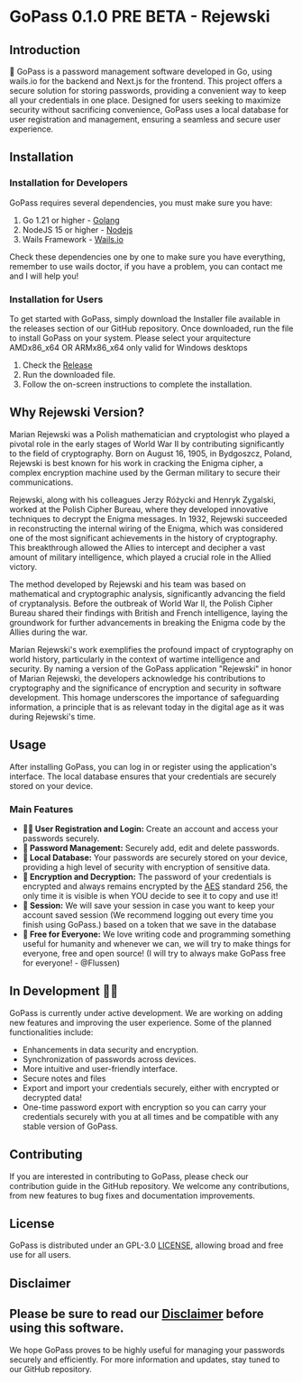 # GoPass 0.1.0 PRE BETA - Rejewski

## Introduction

🤖 GoPass is a password management software developed in Go, using wails.io for the backend and Next.js for the frontend. This project offers a secure solution for storing passwords, providing a convenient way to keep all your credentials in one place. Designed for users seeking to maximize security without sacrificing convenience, GoPass uses a local database for user registration and management, ensuring a seamless and secure user experience.

## Installation

### Installation for Developers

GoPass requires several dependencies, you must make sure you have:

1. Go 1.21 or higher - [Golang](https://go.dev/learn/)
2. NodeJS 15 or higher - [Nodejs](https://nodejs.org/)
3. Wails Framework - [Wails.io](https://wails.io/docs/gettingstarted/installation)

Check these dependencies one by one to make sure you have everything, remember to use wails doctor, if you have a problem, you can contact me and I will help you!

### Installation for Users

To get started with GoPass, simply download the Installer file available in the releases section of our GitHub repository. Once downloaded, run the file to install GoPass on your system. Please select your arquitecture AMDx86_x64 OR ARMx86_x64 only valid for Windows desktops

1. Check the [Release](https://github.com/Flussen/GoPass/releases)
2. Run the downloaded file.
3. Follow the on-screen instructions to complete the installation.

## Why Rejewski Version?

Marian Rejewski was a Polish mathematician and cryptologist who played a pivotal role in the early stages of World War II by contributing significantly to the field of cryptography. Born on August 16, 1905, in Bydgoszcz, Poland, Rejewski is best known for his work in cracking the Enigma cipher, a complex encryption machine used by the German military to secure their communications.

Rejewski, along with his colleagues Jerzy Różycki and Henryk Zygalski, worked at the Polish Cipher Bureau, where they developed innovative techniques to decrypt the Enigma messages. In 1932, Rejewski succeeded in reconstructing the internal wiring of the Enigma, which was considered one of the most significant achievements in the history of cryptography. This breakthrough allowed the Allies to intercept and decipher a vast amount of military intelligence, which played a crucial role in the Allied victory.

The method developed by Rejewski and his team was based on mathematical and cryptographic analysis, significantly advancing the field of cryptanalysis. Before the outbreak of World War II, the Polish Cipher Bureau shared their findings with British and French intelligence, laying the groundwork for further advancements in breaking the Enigma code by the Allies during the war.

Marian Rejewski's work exemplifies the profound impact of cryptography on world history, particularly in the context of wartime intelligence and security. By naming a version of the GoPass application "Rejewski" in honor of Marian Rejewski, the developers acknowledge his contributions to cryptography and the significance of encryption and security in software development. This homage underscores the importance of safeguarding information, a principle that is as relevant today in the digital age as it was during Rejewski's time.

## Usage

After installing GoPass, you can log in or register using the application's interface. The local database ensures that your credentials are securely stored on your device.

### Main Features

- **🧑‍💻 User Registration and Login:** Create an account and access your passwords securely.
- **📜 Password Management:** Securely add, edit and delete passwords.
- **💾 Local Database:** Your passwords are securely stored on your device, providing a high level of security with encryption of sensitive data.
- **🤖 Encryption and Decryption:** The password of your credentials is encrypted and always remains encrypted by the [AES](https://es.wikipedia.org/wiki/Advanced_Encryption_Standard) standard 256, the only time it is visible is when YOU decide to see it to copy and use it!
- **🪪 Session:** We will save your session in case you want to keep your account saved session (We recommend logging out every time you finish using GoPass.) based on a token that we save in the database
- **💸 Free for Everyone:** We love writing code and programming something useful for humanity and whenever we can, we will try to make things for everyone, free and open source! (I will try to always make GoPass free for everyone! - @Flussen)

## In Development 🔧🤖

GoPass is currently under active development. We are working on adding new features and improving the user experience. Some of the planned functionalities include:

- Enhancements in data security and encryption.
- Synchronization of passwords across devices.
- More intuitive and user-friendly interface.
- Secure notes and files
- Export and import your credentials securely, either with encrypted or decrypted data!
- One-time password export with encryption so you can carry your credentials securely with you at all times and be compatible with any stable version of GoPass.

## Contributing

If you are interested in contributing to GoPass, please check our contribution guide in the GitHub repository. We welcome any contributions, from new features to bug fixes and documentation improvements.

## License

GoPass is distributed under an GPL-3.0 [LICENSE](LICENSE), allowing broad and free use for all users.

## Disclaimer
Please be sure to read our [Disclaimer](DISCLAIMER.md) before using this software.
---

We hope GoPass proves to be highly useful for managing your passwords securely and efficiently. For more information and updates, stay tuned to our GitHub repository.
